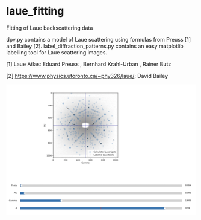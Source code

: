 # laue_fitting
Fitting of Laue backscattering data

dpv.py contains a model of Laue scattering using formulas from Preuss [1] and Bailey [2]. 
label_diffraction_patterns.py contains an easy matplotlib labelling tool for Laue scattering images. 

[1] Laue Atlas: Eduard Preuss , Bernhard Krahl-Urban , Rainer Butz

[2] https://www.physics.utoronto.ca/~phy326/laue/: David Bailey


![alt text](https://github.com/louisprimeau/laue_fitting/blob/main/Ge_example.png)

